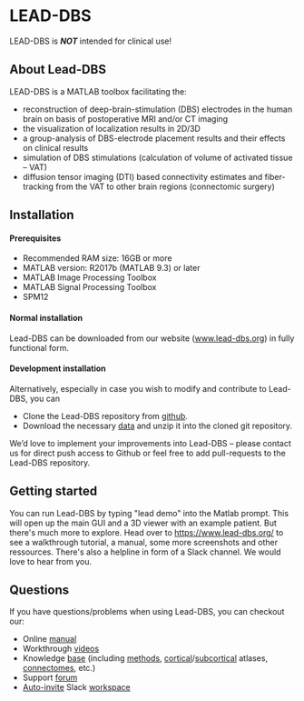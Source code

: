 LEAD-DBS
========

LEAD-DBS is ***NOT*** intended for clinical use!

## About Lead-DBS

LEAD-DBS is a MATLAB toolbox facilitating the:

- reconstruction of deep-brain-stimulation (DBS) electrodes in the human brain on basis of postoperative MRI and/or CT imaging
- the visualization of localization results in 2D/3D
- a group-analysis of DBS-electrode placement results and their effects on clinical results
- simulation of DBS stimulations (calculation of volume of activated tissue – VAT)
- diffusion tensor imaging (DTI) based connectivity estimates and fiber-tracking from the VAT to other brain regions (connectomic surgery)

## Installation

#### Prerequisites

- Recommended RAM size: 16GB or more
- MATLAB version: R2017b (MATLAB 9.3) or later
- MATLAB Image Processing Toolbox
- MATLAB Signal Processing Toolbox
- SPM12

#### Normal installation

Lead-DBS can be downloaded from our website (www.lead-dbs.org) in fully functional form.

#### Development installation

Alternatively, especially in case you wish to modify and contribute to Lead-DBS, you can

- Clone the Lead-DBS repository from [github](https://github.com/netstim/leaddbs.git).
- Download the necessary [data](http://www.lead-dbs.org/release/download.php?id=data_pcloud) and unzip it into the cloned git repository.

We’d love to implement your improvements into Lead-DBS – please contact us for direct push access to Github or feel free to add pull-requests to the Lead-DBS repository.

## Getting started

You can run Lead-DBS by typing "lead demo" into the Matlab prompt. This will open up the main GUI and a 3D viewer with an example patient.
But there's much more to explore. Head over to https://www.lead-dbs.org/ to see a walkthrough tutorial, a manual, some more screenshots and other ressources. There's also a helpline in form of a Slack channel. We would love to hear from you.

## Questions

If you have questions/problems when using Lead-DBS, you can checkout our:

- Online [manual](https://netstim.gitbook.io/leaddbs/)
- Workthrough [videos](https://www.lead-dbs.org/helpsupport/knowledge-base/walkthrough-videos/)
- Knowledge [base](https://www.lead-dbs.org/helpsupport/knowledge-base/) (including [methods](https://www.lead-dbs.org/helpsupport/knowledge-base/lead-dbs-methods/), [cortical](https://www.lead-dbs.org/helpsupport/knowledge-base/atlasesresources/cortical-atlas-parcellations-mni-space/)/[subcortical](https://www.lead-dbs.org/helpsupport/knowledge-base/atlasesresources/atlases/) atlases, [connectomes](https://www.lead-dbs.org/helpsupport/knowledge-base/atlasesresources/normative-connectomes/), etc.)
- Support [forum](https://www.lead-dbs.org/?forum=lead-dbs-support-forum)
- [Auto-invite](https://leadsuite.herokuapp.com/) Slack [workspace](https://leadsuite.slack.com/)
